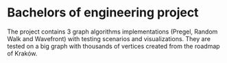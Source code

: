 # Bachelors of engineering project

The project contains 3 graph algorithms implementations (Pregel, Random Walk and Wavefront) with testing scenarios and visualizations. They are tested on a big graph with thousands of vertices created from the roadmap of Kraków.
